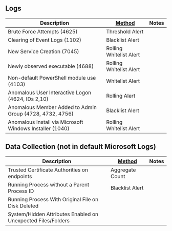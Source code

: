 ## Logs

| Description                                              | [Method](/Detection-Methods.md) | Notes |
| -------------------------------------------------------- | ------------------------------------------------------- | ----- |
| Brute Force Attempts (4625)                              | Threshold Alert                                         |       |
| Clearing of Event Logs (1102)                            | Blacklist Alert                                         |       |
| New Service Creation (7045)                              | Rolling Whitelist Alert                                 |       |
| Newly observed executable (4688)                         | Rolling Whitelist Alert                                 |       |
| Non-default PowerShell module use (4103)                 | Whitelist Alert                                         |       |
| Anomalous User Interactive Logon (4624, IDs 2,10)        | Rolling Alert                                           |       |
| Anomalous Member Added to Admin Group (4728, 4732, 4756) | Blacklist Alert                                         |       |
| Anomalous Install via Microsoft Windows Installer (1040) | Rolling Whitelist Alert                                 |       |


## Data Collection (not in default Microsoft Logs)

| Description                                                  | [Method](/Detection-Methods.md) | Notes |
| ------------------------------------------------------------ | ------------------------------------------------------- | ----- |
| Trusted Certificate Authorities on endpoints                 | Aggregate Count                                         |       |
| Running Process without a Parent Process ID                  | Blacklist Alert                                         |       |
| Running Process With Original File on Disk Deleted           |                                                         |       |
| System/Hidden Attributes Enabled on Unexpected Files/Folders |                                                         |       |
